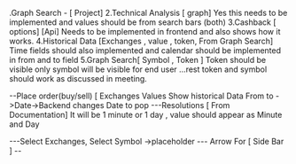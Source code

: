 .Graph Search - [ Project]
2.Technical Analysis [ graph]
Yes this needs to be implemented and values should be from search bars (both)
3.Cashback [ options] [Api]
Needs to be implemented in frontend and also shows how it works.
4.Historical Data [Exchanges , value , token, From Graph Search]
Time fields should also implemented and calendar should be implemented in from and to field
5.Graph Search[ Symbol , Token ]
Token should be visible only symbol will be visible for end user ...rest token and symbol should work as discussed in meeting.


--Place order(buy/sell) [ Exchanges Values Show historical Data From to
->Date->Backend changes Date to pop
---Resolutions [ From Documentation]
It will be 1 minute or 1 day , value should appear as Minute and Day


---Select Exchanges, Select Symbol ->placeholder
--- Arrow For [ Side Bar ] --
